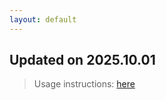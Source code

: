 ```yaml
---
layout: default
---
```


## Updated on 2025.10.01
> Usage instructions: [here](./docs/README.md#usage)

